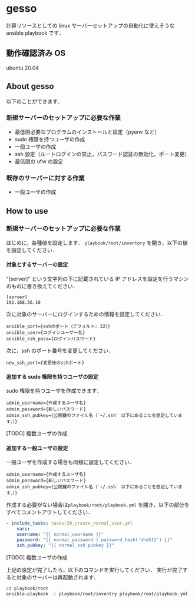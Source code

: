 # gesso

計算リソースとしての linux サーバーセットアップの自動化に使えそうな ansible playbook です．

## 動作確認済み OS

ubuntu 20.04

## About gesso

以下のことができます．

### 新規サーバーのセットアップに必要な作業

- 最低限必要なプログラムのインストールと設定（pyenv など）
- sudo 権限を持つユーザの作成
- 一般ユーザの作成
- ssh 設定（ルートログインの禁止，パスワード認証の無効化，ポート変更）
- 最低限の ufw の設定

### 既存のサーバーに対する作業

- 一般ユーザの作成

## How to use

### 新規サーバーのセットアップに必要な作業

はじめに，各種値を設定します．
`playbook/root/inventory` を開き，以下の値を設定してください．

#### 対象とするサーバーの設定

"[server]" という文字列の下に記載されている IP アドレスを設定を行うマシンのものに書き換えてください．

```inventory
[server]
192.168.56.10
```

次に対象のサーバーにログインするための情報を設定してください．

```inventory
ansible_port={sshのポート（デフォルト: 22）}
ansible_user={ログインユーザー名}
ansible_ssh_pass={ログインパスワード}
```

次に，ssh のポート番号を変更してください．

```inventory
new_ssh_port={変更後のsshポート}
```

#### 追加する sudo 権限を持つユーザの設定

sudo 権限を持つユーザを作成できます．

```inventory
admin_username={作成するユーザ名}
admin_password={新しいパスワード}
admin_ssh_pubkey={公開鍵のファイル名（`~/.ssh` 以下にあることを想定しています．）}
```

[TODO] 複数ユーザの作成

#### 追加する一般ユーザの設定

一般ユーザを作成する場合も同様に設定してください．

```inventory
admin_username={作成するユーザ名}
admin_password={新しいパスワード}
admin_ssh_pubkey={公開鍵のファイル名（`~/.ssh` 以下にあることを想定しています．）}
```

作成する必要がない場合は`playbook/root/playbook.yml` を開き，以下の部分をすべてコメントアウトしてください．

```playbook.yml
- include_tasks: tasks/20_create_normal_user.yml
    vars:
    username: "{{ normal_username }}"
    password: "{{ normal_password | password_hash('sha512') }}"
    ssh_pubkey: "{{ normal_ssh_pubkey }}"
```

[TODO] 複数ユーザの作成

上記の設定が完了したら，以下のコマンドを実行してください．
実行が完了すると対象のサーバーは再起動されます．

```sh
cd playbook/root
ansible-playbook -i playbook/root/inventry playbook/root/playbook.yml
```
